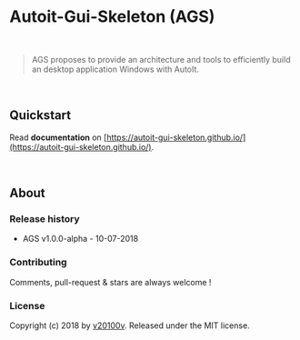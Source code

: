 Autoit-Gui-Skeleton (AGS)
=========================

<br/>

> AGS proposes to provide an architecture and tools to efficiently build an desktop application Windows with AutoIt.


<br/> 

## Quickstart

Read **documentation** on [https://autoit-gui-skeleton.github.io/](https://autoit-gui-skeleton.github.io/).


<br/>

## About

### Release history

 - AGS v1.0.0-alpha - 10-07-2018


### Contributing

Comments, pull-request & stars are always welcome !


### License
 
Copyright (c) 2018 by [v20100v](https://github.com/v20100v). Released under the MIT license.
